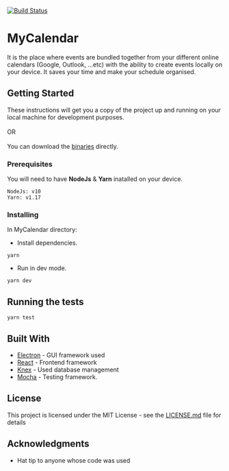 [![Build Status](https://travis-ci.org/MahmoudRizk/MyCalendar.svg?branch=master)](https://travis-ci.org/MahmoudRizk/MyCalendar)
# MyCalendar

It is the place where events are bundled together from your different online calendars (Google, Outlook, ...etc) with the 
ability to create events locally on your device. 
It saves your time and make your schedule organised.

## Getting Started

These instructions will get you a copy of the project up and running on your local machine for development purposes.
<br><br>OR<br><br>
You can download the <a href="https://github.com/MahmoudRizk/MyCalendar/releases">binaries</a> directly.

### Prerequisites

You will need to have <b>NodeJs</b> & <b>Yarn</b> inatalled on your device.

```
NodeJs: v10
Yarn: v1.17
```

### Installing

In MyCalendar directory:

* Install dependencies.
```
yarn
```
* Run in dev mode.
```
yarn dev
```

## Running the tests

```
yarn test
```
## Built With

* [Electron](https://electronjs.org/) - GUI framework used
* [React](https://reactjs.org/) - Frontend framework
* [Knex](http://knexjs.org/) - Used database management
* [Mocha](https://mochajs.org/) - Testing framework.

## License

This project is licensed under the MIT License - see the [LICENSE.md](LICENSE.md) file for details

## Acknowledgments

* Hat tip to anyone whose code was used

